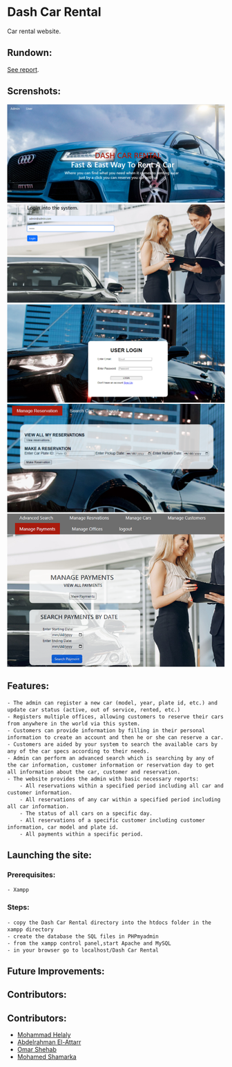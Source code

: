 # Dash Car Rental
 Car rental website.
## Rundown: 
 [See report](./Car-Rental-System.pdf).
## Screnshots:
 ![Home Page](./Screenshots/homepage.png "Home Page")
 ![Admin Login Page](./Screenshots/adminloginpage.png "Admin Login Page")
 ![Customer Login Page](./Screenshots/customerloginpage.png "Customer Login Page")
 ![Manage Reseravtions Page](./Screenshots/managereservationspage.png "Manage Reservations Page")  
 ![Manage Payments Page](./Screenshots/managepaymentspage.png "Manage Payments Page")   
## Features:
    - The admin can register a new car (model, year, plate id, etc.) and update car status (active, out of service, rented, etc.)
    - Registers multiple offices, allowing customers to reserve their cars from anywhere in the world via this system.
    - Customers can provide information by filling in their personal information to create an account and then he or she can reserve a car.
    - Customers are aided by your system to search the available cars by any of the car specs according to their needs.
    - Admin can perform an advanced search which is searching by any of the car information, customer information or reservation day to get all information about the car, customer and reservation.
    - The website provides the admin with basic necessary reports:
        - All reservations within a specified period including all car and customer information.
        - All reservations of any car within a specified period including all car information.
        - The status of all cars on a specific day.
        - All reservations of a specific customer including customer information, car model and plate id.
        - All payments within a specific period.
## Launching the site:
### Prerequisites:
    - Xampp
### Steps:
    - copy the Dash Car Rental directory into the htdocs folder in the xampp directory
    - create the database the SQL files in PHPmyadmin
    - from the xampp control panel,start Apache and MySQL
    - in your browser go to localhost/Dash Car Rental
## Future Improvements:

## Contributors:
## Contributors:
 - [Mohammad Helaly](https://github.com/MohammadHelaly)
 - [Abdelrahman El-Attarr](https://github.com/abdelrahmanelattarr)
 - [Omar Shehab](https://github.com/omarshehab7)
 - [Mohamed Shamarka](https://github.com/Shamarka)
